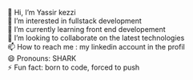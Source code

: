 👋 Hi, I’m Yassir kezzi  <br>
👀 I’m interested in fullstack development <br>
🌱 I’m currently learning front end developement <br>
💞️ I’m looking to collaborate on the latest technologies <br>
📫 How to reach me : my linkedin account in the profil <br>
😄 Pronouns: SHARK <br>
⚡ Fun fact: born to code, forced to push


